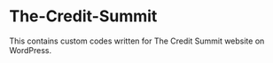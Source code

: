 # The-Credit-Summit
This contains custom codes written for The Credit Summit website on WordPress. 
